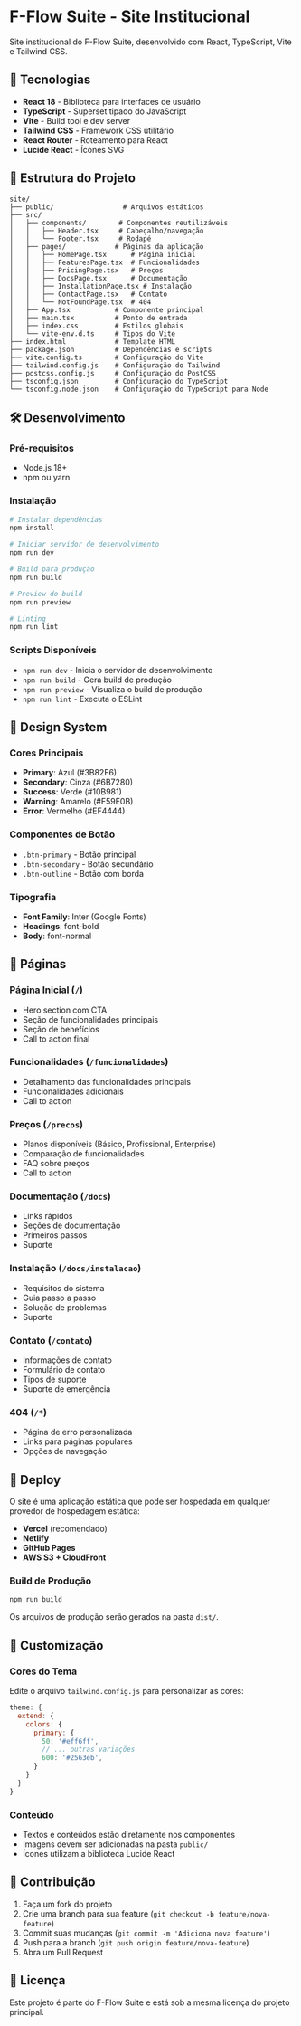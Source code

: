 # F-Flow Suite - Site Institucional

Site institucional do F-Flow Suite, desenvolvido com React, TypeScript, Vite e Tailwind CSS.

## 🚀 Tecnologias

- **React 18** - Biblioteca para interfaces de usuário
- **TypeScript** - Superset tipado do JavaScript
- **Vite** - Build tool e dev server
- **Tailwind CSS** - Framework CSS utilitário
- **React Router** - Roteamento para React
- **Lucide React** - Ícones SVG

## 📁 Estrutura do Projeto

```
site/
├── public/                 # Arquivos estáticos
├── src/
│   ├── components/        # Componentes reutilizáveis
│   │   ├── Header.tsx     # Cabeçalho/navegação
│   │   └── Footer.tsx     # Rodapé
│   ├── pages/            # Páginas da aplicação
│   │   ├── HomePage.tsx      # Página inicial
│   │   ├── FeaturesPage.tsx  # Funcionalidades
│   │   ├── PricingPage.tsx   # Preços
│   │   ├── DocsPage.tsx      # Documentação
│   │   ├── InstallationPage.tsx # Instalação
│   │   ├── ContactPage.tsx   # Contato
│   │   └── NotFoundPage.tsx  # 404
│   ├── App.tsx           # Componente principal
│   ├── main.tsx          # Ponto de entrada
│   ├── index.css         # Estilos globais
│   └── vite-env.d.ts     # Tipos do Vite
├── index.html            # Template HTML
├── package.json          # Dependências e scripts
├── vite.config.ts        # Configuração do Vite
├── tailwind.config.js    # Configuração do Tailwind
├── postcss.config.js     # Configuração do PostCSS
├── tsconfig.json         # Configuração do TypeScript
└── tsconfig.node.json    # Configuração do TypeScript para Node
```

## 🛠️ Desenvolvimento

### Pré-requisitos

- Node.js 18+ 
- npm ou yarn

### Instalação

```bash
# Instalar dependências
npm install

# Iniciar servidor de desenvolvimento
npm run dev

# Build para produção
npm run build

# Preview do build
npm run preview

# Linting
npm run lint
```

### Scripts Disponíveis

- `npm run dev` - Inicia o servidor de desenvolvimento
- `npm run build` - Gera build de produção
- `npm run preview` - Visualiza o build de produção
- `npm run lint` - Executa o ESLint

## 🎨 Design System

### Cores Principais

- **Primary**: Azul (#3B82F6)
- **Secondary**: Cinza (#6B7280)
- **Success**: Verde (#10B981)
- **Warning**: Amarelo (#F59E0B)
- **Error**: Vermelho (#EF4444)

### Componentes de Botão

- `.btn-primary` - Botão principal
- `.btn-secondary` - Botão secundário  
- `.btn-outline` - Botão com borda

### Tipografia

- **Font Family**: Inter (Google Fonts)
- **Headings**: font-bold
- **Body**: font-normal

## 📱 Páginas

### Página Inicial (`/`)
- Hero section com CTA
- Seção de funcionalidades principais
- Seção de benefícios
- Call to action final

### Funcionalidades (`/funcionalidades`)
- Detalhamento das funcionalidades principais
- Funcionalidades adicionais
- Call to action

### Preços (`/precos`)
- Planos disponíveis (Básico, Profissional, Enterprise)
- Comparação de funcionalidades
- FAQ sobre preços
- Call to action

### Documentação (`/docs`)
- Links rápidos
- Seções de documentação
- Primeiros passos
- Suporte

### Instalação (`/docs/instalacao`)
- Requisitos do sistema
- Guia passo a passo
- Solução de problemas
- Suporte

### Contato (`/contato`)
- Informações de contato
- Formulário de contato
- Tipos de suporte
- Suporte de emergência

### 404 (`/*`)
- Página de erro personalizada
- Links para páginas populares
- Opções de navegação

## 🚀 Deploy

O site é uma aplicação estática que pode ser hospedada em qualquer provedor de hospedagem estática:

- **Vercel** (recomendado)
- **Netlify**
- **GitHub Pages**
- **AWS S3 + CloudFront**

### Build de Produção

```bash
npm run build
```

Os arquivos de produção serão gerados na pasta `dist/`.

## 📝 Customização

### Cores do Tema

Edite o arquivo `tailwind.config.js` para personalizar as cores:

```javascript
theme: {
  extend: {
    colors: {
      primary: {
        50: '#eff6ff',
        // ... outras variações
        600: '#2563eb',
      }
    }
  }
}
```

### Conteúdo

- Textos e conteúdos estão diretamente nos componentes
- Imagens devem ser adicionadas na pasta `public/`
- Ícones utilizam a biblioteca Lucide React

## 🤝 Contribuição

1. Faça um fork do projeto
2. Crie uma branch para sua feature (`git checkout -b feature/nova-feature`)
3. Commit suas mudanças (`git commit -m 'Adiciona nova feature'`)
4. Push para a branch (`git push origin feature/nova-feature`)
5. Abra um Pull Request

## 📄 Licença

Este projeto é parte do F-Flow Suite e está sob a mesma licença do projeto principal.